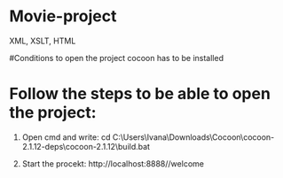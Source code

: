 # Movie-project
XML, XSLT, HTML

#Conditions to open the project
cocoon has to be installed 

# Follow the steps to be able to open the project:

  1. Open cmd and write: cd C:\Users\Ivana\Downloads\Cocoon\cocoon-2.1.12-deps\cocoon-2.1.12\build.bat 
  
  2. Start the procekt: http://localhost:8888/<the directory name>/welcome
  
  

